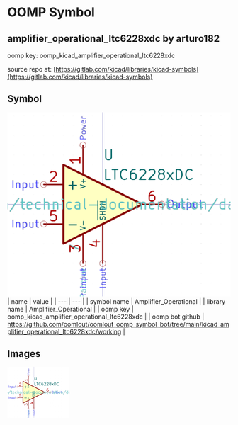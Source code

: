 # OOMP Symbol  
## amplifier_operational_ltc6228xdc  by arturo182  
  
oomp key: oomp_kicad_amplifier_operational_ltc6228xdc  
  
source repo at: [https://gitlab.com/kicad/libraries/kicad-symbols](https://gitlab.com/kicad/libraries/kicad-symbols)  
## Symbol  
  
[![working.png](working_600.png)](working.png)  
| name | value | 
| --- | --- | 
| symbol name | Amplifier_Operational | 
| library name | Amplifier_Operational | 
| oomp key | oomp_kicad_amplifier_operational_ltc6228xdc | 
| oomp bot github | https://github.com/oomlout/oomlout_oomp_symbol_bot/tree/main/kicad_amplifier_operational_ltc6228xdc/working | 
## Images  
  
[![working.png](working_140.png)](working.png)  

